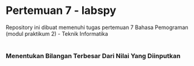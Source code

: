 # Pertemuan 7 - labspy
Repository ini dibuat memenuhi tugas pertemuan 7 Bahasa Pemograman (modul praktikum 2) - Teknik Informatika <br><br>

### Menentukan Bilangan Terbesar Dari Nilai Yang Diinputkan 